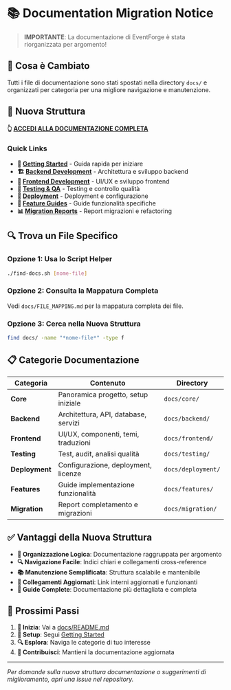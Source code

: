 # 📚 Documentation Migration Notice

> **IMPORTANTE**: La documentazione di EventForge è stata riorganizzata per argomento!

## 🔄 Cosa è Cambiato

Tutti i file di documentazione sono stati spostati nella directory `docs/` e organizzati per categoria per una migliore navigazione e manutenzione.

## 📖 Nuova Struttura

**👆 [ACCEDI ALLA DOCUMENTAZIONE COMPLETA](./docs/README.md)**

### Quick Links
- **🚀 [Getting Started](./docs/core/getting-started.md)** - Guida rapida per iniziare
- **🏗️ [Backend Development](./docs/backend/)** - Architettura e sviluppo backend  
- **🎨 [Frontend Development](./docs/frontend/)** - UI/UX e sviluppo frontend
- **🧪 [Testing & QA](./docs/testing/)** - Testing e controllo qualità
- **🚀 [Deployment](./docs/deployment/)** - Deployment e configurazione
- **🔧 [Feature Guides](./docs/features/)** - Guide funzionalità specifiche
- **📊 [Migration Reports](./docs/migration/)** - Report migrazioni e refactoring

## 🔍 Trova un File Specifico

### Opzione 1: Usa lo Script Helper
```bash
./find-docs.sh [nome-file]
```

### Opzione 2: Consulta la Mappatura Completa
Vedi `docs/FILE_MAPPING.md` per la mappatura completa dei file.

### Opzione 3: Cerca nella Nuova Struttura
```bash
find docs/ -name "*nome-file*" -type f
```

## 📋 Categorie Documentazione

| Categoria | Contenuto | Directory |
|-----------|-----------|-----------|
| **Core** | Panoramica progetto, setup iniziale | `docs/core/` |
| **Backend** | Architettura, API, database, servizi | `docs/backend/` |
| **Frontend** | UI/UX, componenti, temi, traduzioni | `docs/frontend/` |
| **Testing** | Test, audit, analisi qualità | `docs/testing/` |
| **Deployment** | Configurazione, deployment, licenze | `docs/deployment/` |
| **Features** | Guide implementazione funzionalità | `docs/features/` |
| **Migration** | Report completamento e migrazioni | `docs/migration/` |

## ✅ Vantaggi della Nuova Struttura

- **📁 Organizzazione Logica**: Documentazione raggruppata per argomento
- **🔍 Navigazione Facile**: Indici chiari e collegamenti cross-reference
- **📚 Manutenzione Semplificata**: Struttura scalabile e mantenibile
- **🔗 Collegamenti Aggiornati**: Link interni aggiornati e funzionanti
- **📖 Guide Complete**: Documentazione più dettagliata e completa

## 🚀 Prossimi Passi

1. **📖 Inizia**: Vai a [docs/README.md](./docs/README.md)
2. **🎯 Setup**: Segui [Getting Started](./docs/core/getting-started.md)
3. **🔍 Esplora**: Naviga le categorie di tuo interesse
4. **📝 Contribuisci**: Mantieni la documentazione aggiornata

---

*Per domande sulla nuova struttura documentazione o suggerimenti di miglioramento, apri una issue nel repository.*